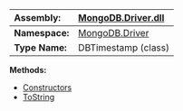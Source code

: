 | **Assembly:** | [MongoDB.Driver.dll](MongoDB_Driver.md) |
|:--------------|:----------------------------------------|
| **Namespace:** | [MongoDB.Driver](N_MongoDB_Driver.md)   |
| **Type Name:** | DBTimestamp (class)                     |

**Methods:**
  * [Constructors](#Constructors.md)
  * [ToString](#ToString.md)
